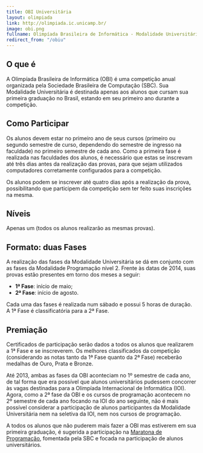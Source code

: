 ```yaml
---
title: OBI Universitária
layout: olimpiada
link: http://olimpiada.ic.unicamp.br/
image: obi.png
fullname: Olimpíada Brasileira de Informática - Modalidade Universitária
redirect_from: "/obiu"
---
```


## O que é

A Olimpíada Brasileira de Informática (OBI) é uma competição anual organizada pela Sociedade Brasileira de Computação (SBC). Sua Modalidade Universitária é destinada apenas aos alunos que cursam sua primeira graduação no Brasil, estando em seu primeiro ano durante a competição.


## Como Participar

Os alunos devem estar no primeiro ano de seus cursos (primeiro ou segundo semestre de curso, dependendo do semestre de ingresso na faculdade) no primeiro semestre de cada ano. Como a primeira fase é realizada nas faculdades dos alunos, é necessário que estas se inscrevam até três dias antes da realização das provas, para que sejam utilizados computadores corretamente configurados para a competição.

Os alunos podem se inscrever até quatro dias após a realização da prova, possibilitando que participem da competição sem ter feito suas inscrições na mesma.

## Níveis

Apenas um (todos os alunos realizarão as mesmas provas).

## Formato: duas Fases

A realização das fases da Modalidade Universitária se dá em conjunto com as fases da Modalidade Programação nível 2. Frente às datas de 2014, suas provas estão presentes em torno dos meses a seguir:

-  **1ª Fase**: início de maio;
-  **2ª Fase**: início de agosto.

Cada uma das fases é realizada num sábado e possui 5 horas de duração. A 1ª Fase é classificatória para a 2ª Fase.

## Premiação

Certificados de participação serão dados a todos os alunos que realizarem a 1ª Fase e se inscreverem. Os melhores classificados da competição (considerando as notas tanto da 1ª Fase quanto da 2ª Fase) receberão medalhas de Ouro, Prata e Bronze.

Até 2013, ambas as fases da OBI aconteciam no 1º semestre de cada ano, de tal forma que era possível que alunos universitários pudessem concorrer às vagas destinadas para a Olimpíada Internacional de Informática (IOI). Agora, como a 2ª fase da OBI e os cursos de programação acontecem no 2º semestre de cada ano focando na IOI do ano seguinte, não é mais possível considerar a participação de alunos participantes da Modalidade Universitária nem na seletiva da IOI, nem nos cursos de programação.

A todos os alunos que não puderem mais fazer a OBI mas estiverem em sua primeira graduação, é sugerida a participação na [Maratona de Programação](/maratona), fomentada pela SBC e focada na participação de alunos universitários.
